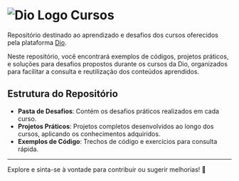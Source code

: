 # ![Dio Logo](https://hermes.digitalinnovation.one/assets/diome/logo-full.svg)  Cursos

Repositório destinado ao aprendizado e desafios dos cursos oferecidos pela plataforma [Dio](https://www.dio.me).

Neste repositório, você encontrará exemplos de códigos, projetos práticos, e soluções para desafios propostos durante os cursos da Dio, organizados para facilitar a consulta e reutilização dos conteúdos aprendidos.

## Estrutura do Repositório

- **Pasta de Desafios**: Contém os desafios práticos realizados em cada curso.
- **Projetos Práticos**: Projetos completos desenvolvidos ao longo dos cursos, aplicando os conhecimentos adquiridos.
- **Exemplos de Código**: Trechos de código e exercícios para consulta rápida.

---

Explore e sinta-se à vontade para contribuir ou sugerir melhorias! 🚀
